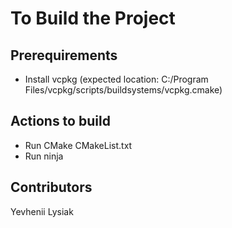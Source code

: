 # To Build the Project
## Prerequirements
- Install vcpkg (expected location: C:/Program Files/vcpkg/scripts/buildsystems/vcpkg.cmake)
## Actions to build 
- Run CMake CMakeList.txt
- Run ninja

## Contributors
Yevhenii Lysiak